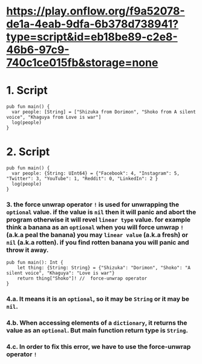 # https://play.onflow.org/f9a52078-de1a-4eab-9dfa-6b378d738941?type=script&id=eb18be89-c2e8-46b6-97c9-740c1ce015fb&storage=none
# 1. Script
```cadence
pub fun main() {
  var people: [String] = ["Shizuka from Dorimon", "Shoko from A silent voice", "Khaguya from Love is war"]
  log(people)
}
```
# 2. Script
```cadence
pub fun main() {
  var people: {String: UInt64} = {"Facebook": 4, "Instagram": 5, "Twitter": 3, "YouTube": 1, "Reddit": 0, "LinkedIn": 2 }
  log(people)
}
```
### 3. the force unwrap operator `!` is used for unwrapping the `optional` value. if the value is `nil` then it will panic and abort the program otherwise it will revel `linear type` value. for example think a banana as an `optional` when you will force unwrap `!` (a.k.a peal the banana) you may `linear value` (a.k.a fresh) or `nil` (a.k.a rotten). if you find rotten banana you will panic and throw it away.
```cadence
pub fun main(): Int {
    let thing: {String: String} = {"Shizuka": "Dorimon", "Shoko": "A silent voice", "Khaguya": "Love is war"}
    return thing["Shoko"]! //  force-unwrap operator
}
```
### 4.a. It means it is an `optional`, so it may be `String` or it may be `nil`.
### 4.b. When accessing elements of a `dictionary`, it returns the value as an `optional`. But main function return type is `String`.
### 4.c. In order to fix this error, we have to use the force-unwrap operator `!`
